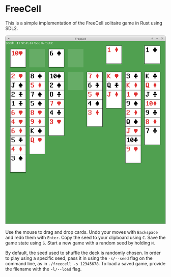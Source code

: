 # FreeCell

This is a simple implementation of the FreeCell solitaire game in Rust using SDL2.

![screenshot](screenshot.png)

Use the mouse to drag and drop cards.
Undo your moves with `Backspace` and redo them with `Enter`.
Copy the seed to your clipboard using `C`.
Save the game state using `S`.
Start a new game with a random seed by holding `N`.

By default, the seed used to shuffle the deck is randomly chosen.
In order to play using a specific seed, pass it in using the `-s/--seed` flag on the command line, as in `./freecell -s 12345678`.
To load a saved game, provide the filename with the `-l/--load` flag.

